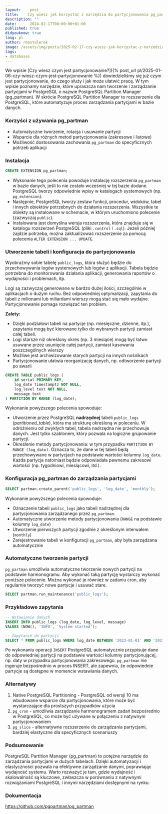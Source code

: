 ```yaml
---
layout:    post
title:    Czy wiesz jak korzystać z narzędzia do partycjonowania pg_partman?
description: ""
date:      2024-02-17T08:00:00+01:00
published: true
didyouknow: true
lang: pl
author: rmastalerek
image: /assets/img/posts/2025-02-17-czy-wiesz-jak-korzystac-z-narzedzia-do-partycjonowania-pg-partman/thumbnail.webp
tags:
- databases
---
```


We wpisie [Czy wiesz czym jest partycjonowanie?]({% post_url pl/2025-01-06-czy-wiesz-czym-jest-partycjonowanie %}) dowiedzieliśmy się już czym jest partycjonowanie, do czego służy i jak może ułatwić pracę. W tym wpisie poznamy narzędzie, które upraszcza nam tworzenie i zarządzanie partycjami w PostgreSQL o nazwie PostgreSQL Partition Manager (pg_partman). W skrócie PostgreSQL Partition Manager to rozszerzenie dla PostgreSQL, które automatyzuje proces zarządzania partycjami w bazie danych.

### Korzyści z używania pg_partman
- Automatyczne tworzenie, rotacja i usuwanie partycji
- Wsparcie dla różnych metod partycjonowania (zakresowe i listowe)
- Możliwość dostosowania zachowania `pg_partman` do specyficznych potrzeb aplikacji

### Instalacja
```sql
CREATE EXTENSION pg_partman;
```
- Wykonanie tego polecenia powoduje instalację rozszerzenia `pg_partman` w bazie danych, jeśli to nie zostało wcześniej w tej bazie dodane.
PostgreSQL tworzy odpowiednie wpisy w katalogach systemowych (np. `pg_extension`). 
- Następnie, PostgreSQL tworzy zestaw funkcji, procedur, widoków, tabel i innych obiektów potrzebnych do działania rozszerzenia. Wszystkie te obiekty są instalowane w schemacie, w którym uruchomiono polecenie (zazwyczaj `public`).
- Instalowana jest domyślna wersja rozszerzenia, która znajduje się w katalogu rozszerzeń PostgreSQL (pliki `.control` i `.sql`). Jeżeli później zajdzie potrzeba, można zaktualizować rozszerzenie za pomocą polecenia `ALTER EXTENSION ... UPDATE`.

### Utworzenie tabeli i konfiguracja do partycjonowania
Wyobraźmy sobie tabelę `public_logs`, która służyć będzie do przechowywania logów systemowych lub logów z aplikacji. Tabela będzie potrzebna do monitorowania działania aplikacji, generowania raportów o wydajności i problemach, itp.

Logi są zazwyczaj generowane w bardzo dużej ilości, szczególnie w aplikacjach o dużym ruchu. Bez odpowiedniej optymalizacji, zapytania do tabeli z milionami lub miliardami wierszy mogą stać się mało wydajne. Partycjonowanie pomaga rozwiązać ten problem.

**Zalety:**
- Dzięki podziałowi tabeli na partycje (np. miesięczne, dzienne, itp.), zapytania mogą być kierowane tylko do wybranych partycji zamiast całej tabeli.
- Logi starsze niż określony okres (np. 3 miesiące) mogą być łatwo usuwane przez usunięcie całej partycji, zamiast kasowania poszczególnych wierszy
- Możliwe jest archiwizowanie starych partycji na innych nośnikach
- Partycjonowanie ułatwia reorganizację danych, np. odtworzenie partycji po awarii

```sql
CREATE TABLE public_logs (
    id serial PRIMARY KEY,
    log_date timestamptz NOT NULL,
    log_level text NOT NULL,
    message text
) PARTITION BY RANGE (log_date);
```

Wykonanie powyższego polecenia spowoduje: 
- Utworzenie przez PostgreSQL **nadrzędnej** tabeli `public_logs` (_partitioned_table_), która ma strukturę określoną w poleceniu. W odróżnieniu od zwykłych tabel, tabela nadrzędna nie przechowuje danych. Jest tylko szablonem, który pozwala na logiczne grupowanie partycji.
- Określenie metody partycjonowania: w tym przypadku `PARTITION BY RANGE (log_date)`. Oznacza to, że dane w tej tabeli będą przechowywane w partycjach na podstawie wartości kolumny `log_date`. Każda partycja natomiast będzie odpowiadała pewnemu zakresowi wartości (np. tygodniowi, miesiącowi, itd.).

### Konfiguracja pg_partman do zarządzania partycjami 
```sql
SELECT partman.create_parent('public_logs', 'log_date', 'monthly');
```
Wykonanie powyższego polecenia spowoduje:
- Oznaczenie tabeli `public_logs` jako tabeli nadrzędnej dla partycjonowania zarządzanego przez `pg_partman`.
- Automatyczne utworzenie metody partycjonowania (`RANGE` na podstawie kolumny `log_date`)
- Utworzenie pierwszych partycji zgodnie z określonym interwałem (`monthly`)
- Zarejestrowanie tabeli w konfiguracji `pg_partman`, aby była zarządzana automatycznie 

### Automatyczne tworzenie partycji
`pg_partman` umożliwia automatyczne tworzenie nowych partycji na podstawie harmonogramu. Aby wykonać taką partycję wystarczy wykonać poniższe polecenie. Można wykonać je również w zadaniu cron, aby regularnie tworzyć nowe partycje i usuwać stare.
```sql
SELECT partman.run_maintenance('public_logs');
```

### Przykładowe zapytania
```sql
-- Wstawianie danych
INSERT INTO public_logs (log_date, log_level, message) 
VALUES (NOW(), 'INFO', 'System started');

-- Zapytanie do partycji
SELECT * FROM public_logs WHERE log_date BETWEEN '2023-01-01' AND '2023-01-31';
```

Po wykonaniu operacji `INSERT` PostgreSQL automatycznie przypisuje dane do odpowiedniej partycji na podstawie wartości kolumny partycjonującej, np. daty w przypadku partycjonowania zakresowego. `pg_partman` nie ingeruje bezpośrednio w proces INSERT, ale zapewnia, że odpowiednie partycje są dostępne w momencie wstawiania danych.

### Alternatywy
1. Native PostgreSQL Partitioning - PostgreSQL od wersji 10 ma wbudowane wsparcie dla partycjonowania, które może być wystarczające dla prostszych przypadków użycia
2. `pg_cron` - umożliwia zarządzanie harmonogramem zadań bezpośrednio w PostgreSQL, co może być używane w połączeniu z natywnym partycjonowaniem
3. `pg_slice` - alternatywne rozszerzenie do zarządzania partycjami, bardziej elastyczne dla specyficznych scenariuszy

### Podsumowanie
PostgreSQL Partition Manager (pg_partman) to potężne narzędzie do zarządzania partycjami w dużych tabelach. Dzięki automatyzacji i elastyczności pozwala na efektywne zarządzanie danymi, poprawiając wydajność systemu. Warto rozważyć je tam, gdzie wydajność i skalowalność są kluczowe, zwłaszcza w porównaniu z natywnymi rozwiązaniami PostgreSQL i innymi narzędziami dostępnymi na rynku.

### Dokumentacja
https://github.com/pgpartman/pg_partman